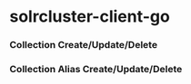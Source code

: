# solrcluster-client-go

### Collection Create/Update/Delete

### Collection Alias Create/Update/Delete